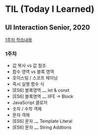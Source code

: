 # TIL (Today I Learned)

## UI Interaction Senior, 2020

<p><a href="./WEEK01.md">1주차 학습내용</a></p>

### 1주차

- 값 복사 vs 값 참조
- 함수 영역 vs 블록 영역
- 호이스팅 / 스코프 체이닝
- 즉시 실행 함수 식
- [ES6] 블록영역 ⎼ let & const
- [ES6] 블록영역 ⎼ IIFE → Block
- JavaScript 클로저
- 숫자 / 수학 객체
- 문자 객체
- [ES6] 문자 ⎼ Template Literal
- [ES6] 문자 ⎼ String Addtions
